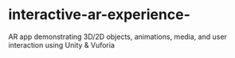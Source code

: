 # interactive-ar-experience-
AR app demonstrating 3D/2D objects, animations, media, and user interaction using Unity &amp; Vuforia
